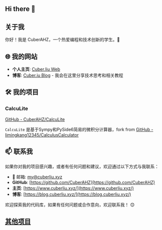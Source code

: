 ## Hi there 👋

## 关于我

你好！我是 CuberAHZ，一个热爱编程和技术创新的学生。👋

## 🌐 我的网站

- **个人主页**: [Cuber.liu Web](https://www.cuberliu.xyz/)
- **博客**: [Cuber.iu Blog](https://blog.cuberliu.xyz/) - 我会在这里分享技术思考和相关教程

## 🛠️ 我的项目

### CalcuLite
[GitHub - CuberAHZ/CalcuLite](https://github.com/CuberAHZ/CalcuLite)

`CalcuLite` 是基于Sympy和PySide6简易的微积分计算器，fork from [GitHub - limingkang12345/CalculusCalculator](https://github.com/limingkang12345/CalculusCalculator)

## 📫 联系我

如果你对我的项目感兴趣，或者有任何问题和建议，欢迎通过以下方式与我联系：

- 📧 邮箱: my@cuberliu.xyz
- **GitHub**: [https://github.com/CuberAHZ](https://github.com/CuberAHZ)
- **主页**: [https://www.cuberliu.xyz/](https://www.cuberliu.xyz/)
- **博客**: [https://blog.cuberliu.xyz/](https://blog.cuberliu.xyz/)

欢迎探索我的代码库，如果有任何问题或合作意向，欢迎联系我！ 😊


## [其他项目](other.md)
